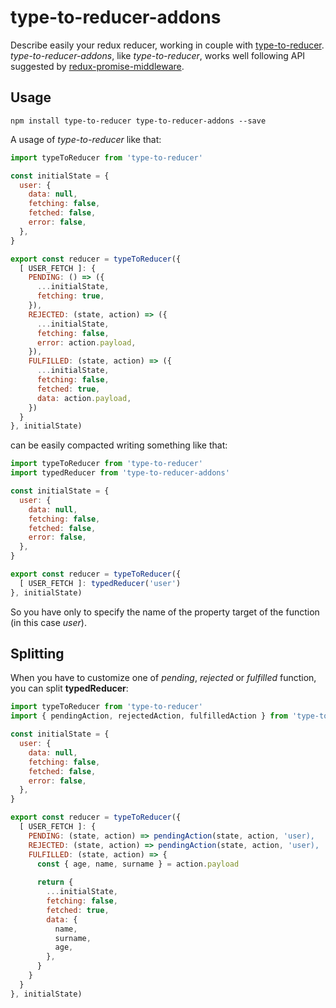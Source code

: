 # type-to-reducer-addons

Describe easily your redux reducer, working in couple with [type-to-reducer](https://github.com/tomatau/type-to-reducer).
*type-to-reducer-addons*, like *type-to-reducer*, works well following API suggested by [redux-promise-middleware](https://github.com/pburtchaell/redux-promise-middleware).

## Usage

`npm install type-to-reducer type-to-reducer-addons --save`

A usage of *type-to-reducer* like that:

```js
import typeToReducer from 'type-to-reducer'

const initialState = {
  user: {
    data: null,
    fetching: false,
    fetched: false,
    error: false,
  },
}

export const reducer = typeToReducer({
  [ USER_FETCH ]: {
    PENDING: () => ({
      ...initialState,
      fetching: true,
    }),
    REJECTED: (state, action) => ({
      ...initialState,
      fetching: false,
      error: action.payload,
    }),
    FULFILLED: (state, action) => ({
      ...initialState,
      fetching: false,
      fetched: true,
      data: action.payload,
    })
  }
}, initialState)
```

can be easily compacted writing something like that:
```js
import typeToReducer from 'type-to-reducer'
import typedReducer from 'type-to-reducer-addons'

const initialState = {
  user: {
    data: null,
    fetching: false,
    fetched: false,
    error: false,
  },
}

export const reducer = typeToReducer({
  [ USER_FETCH ]: typedReducer('user')
}, initialState)
```
So you have only to specify the name of the property target of the function (in this case *user*).

## Splitting

When you have to customize one of *pending*, *rejected* or *fulfilled* function, you can split **typedReducer**:

```js
import typeToReducer from 'type-to-reducer'
import { pendingAction, rejectedAction, fulfilledAction } from 'type-to-reducer-addons'

const initialState = {
  user: {
    data: null,
    fetching: false,
    fetched: false,
    error: false,
  },
}

export const reducer = typeToReducer({
  [ USER_FETCH ]: {
    PENDING: (state, action) => pendingAction(state, action, 'user),
    REJECTED: (state, action) => pendingAction(state, action, 'user),
    FULFILLED: (state, action) => {
      const { age, name, surname } = action.payload
      
      return {
        ...initialState,
        fetching: false,
        fetched: true,
        data: {
          name,
          surname,
          age,
        },
      }
    }
  }
}, initialState)
```
